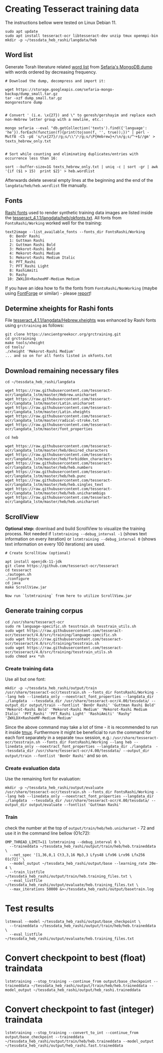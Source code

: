 

# Creating Tesseract training data

The instructions bellow were tested on Linux Debian 11.

```
sudo apt update
sudo apt install tesseract-ocr libtesseract-dev unzip tmux openmpi-bin
mkdir -p ~/tessdata_heb_rashi/langdata/heb
```


## Word list

Generate Torah literature related [word list](tesseract_4.1.1/langdata/heb/heb.wordlist) from [Sefaria's MongoDB dump](https://storage.googleapis.com/sefaria-mongo-backup/dump_small.tar.gz) with words ordered by decreasing frequency.

```
# Download the dump, decompress and import it:

wget https://storage.googleapis.com/sefaria-mongo-backup/dump_small.tar.gz
tar -xzf dump_small.tar.gz
mongorestore dump


# Convert ' (i.e. \x{27}) and \" to geresh/gershayim and replace each non-Hebrew letter group with a newline, etc.:

mongo sefaria --eval "db.getCollection('texts').find({'language': 'he'}).forEach(function(f){print(tojson(f, '', true));})" | perl -Mutf8 -CS -pE 's/\x{27}/׳/g;s/\\"/״/g;s/\P{Hebrew}+/\n/g;s/^״+$//gm' > texts_hebrew_only.txt


# Sort while counting and eliminating duplicates/entries with occurrence less than 16:

sort --buffer-size=1G texts_hebrew_only.txt | uniq -c | sort -gr | awk '{if ($1 > 15)  print $2}' > heb.wordlist
```

Afterwards delete several empty lines at the beginning and the end of the `langdata/heb/heb.wordlist` file manually.


## Fonts

[Rashi fonts](https://drive.google.com/file/d/1Um3yGV7dT_6AEs7DQU_oC5GpHwZlzR9N/view?usp=sharing) used to render synthetic training data images are listed inside the [tesseract_4.1.1/langdata/heb/okfonts.txt](tesseract_4.1.1/langdata/heb/okfonts.txt). All fonts from `FontsRashi/Working` worked well for the training:

```
text2image --list_available_fonts --fonts_dir FontsRashi/Working
  0: BenOr Rashi
  1: Guttman Rashi
  2: Guttman Rashi Bold
  3: Mekorot-Rashi Bold
  4: Mekorot-Rashi Medium
  5: Mekorot-Rashi Medium Italic
  6: PFT_Rashi
  7: PFT_Rashi Light
  8: RashiAmiti
  9: Rashy
 10: ZWXLDX+RasheeMF-Medium Medium
```


If you have an idea how to fix the fonts from `FontsRashi/NonWorking` (maybe using [FontForge](https://fontforge.org/) or similar) - please [report](https://gitlab.com/pninim.org/tessdata_heb_rashi/-/issues)!



## Determine xheights for Rashi fonts

File [tesseract_4.1.1/langdata/Hebrew.xheights](tesseract_4.1.1/langdata/Hebrew.xheights) was enhanced by Rashi fonts using `grctraining` as follows:

```
git clone https://ancientgreekocr.org/grctraining.git
cd grctraining
make tools/xheight
cd tools/
./xheight 'Mekorot-Rashi Medium'
... and so on for all fonts listed in okfonts.txt
```


## Download remaining necessary files

```
cd ~/tessdata_heb_rashi/langdata

wget https://raw.githubusercontent.com/tesseract-ocr/langdata_lstm/master/Hebrew.unicharset
wget https://raw.githubusercontent.com/tesseract-ocr/langdata_lstm/master/Latin.unicharset
wget https://raw.githubusercontent.com/tesseract-ocr/langdata_lstm/master/Latin.xheights
wget https://raw.githubusercontent.com/tesseract-ocr/langdata_lstm/master/radical-stroke.txt
wget https://raw.githubusercontent.com/tesseract-ocr/langdata_lstm/master/font_properties

cd heb

wget https://raw.githubusercontent.com/tesseract-ocr/langdata_lstm/master/heb/desired_characters
wget https://raw.githubusercontent.com/tesseract-ocr/langdata_lstm/master/heb/forbidden_characters
wget https://raw.githubusercontent.com/tesseract-ocr/langdata_lstm/master/heb/heb.numbers
wget https://raw.githubusercontent.com/tesseract-ocr/langdata_lstm/master/heb/heb.punc
wget https://raw.githubusercontent.com/tesseract-ocr/langdata_lstm/master/heb/heb.singles_text
wget https://raw.githubusercontent.com/tesseract-ocr/langdata_lstm/master/heb/heb.unicharambigs
wget https://raw.githubusercontent.com/tesseract-ocr/langdata_lstm/master/heb/heb.unicharset
```


## ScrollView

**Optional step:** download and build ScrollView to visualize the training process. Not needed if `lstmtraining --debug_interval -1` (shows text information on every iteration) or `lstmtraining --debug_interval 0` (shows text information on every 100 iterations) are used.

```
# Create ScrollView (optional)

apt install openjdk-11-jdk
git clone https://github.com/tesseract-ocr/tesseract
cd tesseract
./autogen.sh
./configure
cd java
make ScrollView.jar

Now run `lstmtraining` from here to utilize ScrollView.jar
```

## Generate training corpus

```
cd /usr/share/tesseract-ocr
sudo rm language-specific.sh tesstrain.sh tesstrain_utils.sh
sudo wget https://raw.githubusercontent.com/tesseract-ocr/tesseract/4.0/src/training/language-specific.sh
sudo wget https://raw.githubusercontent.com/tesseract-ocr/tesseract/4.0/src/training/tesstrain.sh
sudo wget https://raw.githubusercontent.com/tesseract-ocr/tesseract/4.0/src/training/tesstrain_utils.sh
sudo chmod a+x *sh
```



### Create training data

Use all but one font:

```
mkdir -p ~/tessdata_heb_rashi/output/train
/usr/share/tesseract-ocr/tesstrain.sh --fonts_dir FontsRashi/Working --lang heb --linedata_only --noextract_font_properties --langdata_dir ./langdata  --tessdata_dir /usr/share/tesseract-ocr/4.00/tessdata/ --output_dir output/train --fontlist 'BenOr Rashi' 'Guttman Rashi Bold' 'Mekorot-Rashi Bold' 'Mekorot-Rashi Medium' 'Mekorot-Rashi Medium Italic' 'PFT_Rashi' 'PFT_Rashi Light' 'RashiAmiti' 'Rashy' 'ZWXLDX+RasheeMF-Medium Medium'
```

Since the above command may take a lot of time - it is recommended to run it inside [tmux](https://github.com/tmux/tmux). Furthermore it might be beneficial to run the command for each font separately in a separate `tmux` session, e.g.: `/usr/share/tesseract-ocr/tesstrain.sh --fonts_dir FontsRashi/Working --lang heb --linedata_only --noextract_font_properties --langdata_dir ./langdata  --tessdata_dir /usr/share/tesseract-ocr/4.00/tessdata/ --output_dir output/train --fontlist 'BenOr Rashi'` and so on.

### Create evaluation data 

Use the remaining font for evaluation:

```
mkdir -p ~/tessdata_heb_rashi/output/evaluate
/usr/share/tesseract-ocr/tesstrain.sh --fonts_dir FontsRashi/Working --lang heb --linedata_only --noextract_font_properties --langdata_dir ./langdata  --tessdata_dir /usr/share/tesseract-ocr/4.00/tessdata/ --output_dir output/evaluate --fontlist 'Guttman Rashi'
```

### Train

check the number at the top of `output/train/heb/heb.unicharset` - 72 and use it in the command line bellow (O1c72):

```
OMP_THREAD_LIMIT=11 lstmtraining --debug_interval 0 \
  --traineddata ~/tessdata_heb_rashi/output/train/heb/heb.traineddata \
  --net_spec '[1,36,0,1 Ct3,3,16 Mp3,3 Lfys48 Lfx96 Lrx96 Lfx256 O1c72]' \
  --model_output ~/tessdata_heb_rashi/output/base --learning_rate 20e-4 \
  --train_listfile ~/tessdata_heb_rashi/output/train/heb.training_files.txt \
  --eval_listfile ~/tessdata_heb_rashi/output/evaluate/heb.training_files.txt \
  --max_iterations 50000 &>~/tessdata_heb_rashi/output/basetrain.log
```


# Test results
```
lstmeval --model ~/tessdata_heb_rashi/output/base_checkpoint \
  --traineddata ~/tessdata_heb_rashi/output/train/heb/heb.traineddata \
  --eval_listfile ~/tessdata_heb_rashi/output/evaluate/heb.training_files.txt
```

# Convert checkpoint to best (float) traindata
```
lstmtraining --stop_training --continue_from output/base_checkpoint --traineddata ~/tessdata_heb_rashi/output/train/heb/heb.traineddata --model_output ~/tessdata_heb_rashi/output/heb_rashi.traineddata
```

# Convert checkpoint to fast (integer) traindata
```
lstmtraining --stop_training --convert_to_int --continue_from output/base_checkpoint --traineddata ~/tessdata_heb_rashi/output/train/heb/heb.traineddata --model_output ~/tessdata_heb_rashi/output/heb_rashi.fast.traineddata
```

